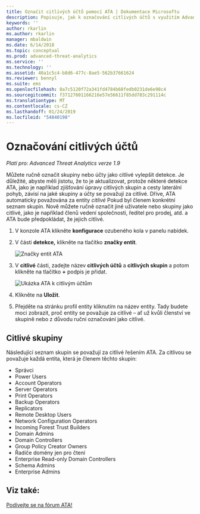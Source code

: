 ```yaml
---
title: Označit citlivých účtů pomocí ATA | Dokumentace Microsoftu
description: Popisuje, jak k označování citlivých účtů s využitím Advanced Threat Analytics (ATA)
keywords: ''
author: rkarlin
ms.author: rkarlin
manager: mbaldwin
ms.date: 6/14/2018
ms.topic: conceptual
ms.prod: advanced-threat-analytics
ms.service: ''
ms.technology: ''
ms.assetid: 40a1c5c4-b8d6-477c-8ae5-562b37661624
ms.reviewer: bennyl
ms.suite: ems
ms.openlocfilehash: 8a7c5120f72a341fd4784b68fedb0231de6e98c4
ms.sourcegitcommit: f37127601166216e57e56611f85dd783c291114c
ms.translationtype: MT
ms.contentlocale: cs-CZ
ms.lasthandoff: 01/24/2019
ms.locfileid: "54840198"
---
```

# <a name="tag-sensitive-accounts"></a>Označování citlivých účtů


*Platí pro: Advanced Threat Analytics verze 1.9*

Můžete ručně označit skupiny nebo účty jako citlivé vylepšit detekce. Je důležité, abyste měli jistotu, že to je aktualizovat, protože některé detekce ATA, jako je například zjišťování úpravy citlivých skupin a cesty laterální pohyb, závisí na jaké skupiny a účty se považují za citlivé. Dříve, ATA automaticky považována za entity *citlivé* Pokud byl členem konkrétní seznam skupin. Nově můžete ručně označit jiné uživatele nebo skupiny jako citlivé, jako je například členů vedení společnosti, ředitel pro prodej, atd. a ATA bude předpokládat, že jejich citlivé.

1.  V konzole ATA klikněte **konfigurace** ozubeného kola v panelu nabídek.

2.  V části **detekce,** klikněte na tlačítko **značky entit**.

    ![Značky entit ATA](media/entity-tags.png)

3.  V **citlivé** části, zadejte název **citlivých účtů** a **citlivých skupin** a potom klikněte na tlačítko **+** podpis je přidat.

    ![Ukázka ATA k citlivým účtům](media/sensitive-account-sample.png)

4. Klikněte na **Uložit**.

5. Přejděte na stránku profil entity kliknutím na název entity. Tady budete moci zobrazit, proč entity se považuje za citlivé – ať už kvůli členství ve skupině nebo z důvodu ruční označování jako citlivé.


## <a name="sensitive-groups"></a>Citlivé skupiny

Následující seznam skupin se považují za citlivé řešením ATA. Za citlivou se považuje každá entita, která je členem těchto skupin:

-   Správci
-   Power Users
-   Account Operators
-   Server Operators
-   Print Operators
-   Backup Operators
-   Replicators
-   Remote Desktop Users 
-   Network Configuration Operators 
-   Incoming Forest Trust Builders
-   Domain Admins
-   Domain Controllers
-   Group Policy Creator Owners 
-   Řadiče domény jen pro čtení 
-   Enterprise Read-only Domain Controllers 
-   Schema Admins 
-   Enterprise Admins
     
## <a name="see-also"></a>Viz také:
[Podívejte se na fórum ATA!](https://social.technet.microsoft.com/Forums/security/home?forum=mata)
